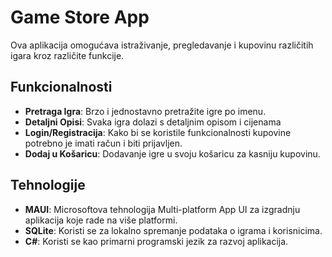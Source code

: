# Game Store App

Ova aplikacija omogućava istraživanje, pregledavanje i kupovinu različitih igara kroz različite funkcije.

## Funkcionalnosti

- **Pretraga Igra**: Brzo i jednostavno pretražite igre po imenu.
- **Detaljni Opisi**: Svaka igra dolazi s detaljnim opisom i cijenama
- **Login/Registracija**: Kako bi se koristile funkcionalnosti kupovine potrebno je imati račun i biti prijavljen.
- **Dodaj u Košaricu**: Dodavanje igre u svoju košaricu za kasniju kupovinu.


## Tehnologije

- **MAUI**: Microsoftova tehnologija Multi-platform App UI za izgradnju aplikacija koje rade na više platformi.
- **SQLite**: Koristi se za lokalno spremanje podataka o igrama i korisnicima.
- **C#**: Koristi se kao primarni programski jezik za razvoj aplikacija.


